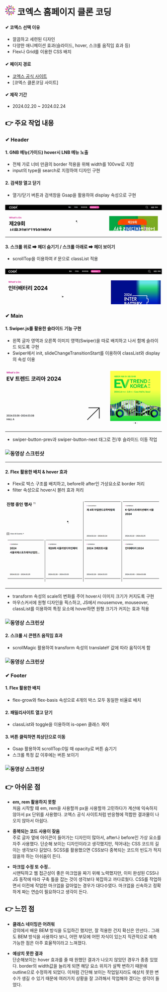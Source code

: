 # ![코엑스](./images/favicon_32x32.png) 코엑스 홈페이지 클론 코딩

#### ✔ 코엑스 선택 이유

- 깔끔하고 세련된 디자인
- 다양한 애니메이션 효과(슬라이드, hover, 스크롤 움직임 효과 등)
- Flex나 Grid를 이용한 CSS 배치

#### ✔ 페이지 경로

- [코엑스 공식 사이트](https://www.coex.co.kr/)
- [코엑스 클론코딩 사이트]

#### ✔ 제작 기간

- 2024.02.20 ~ 2024.02.24

## 👉 주요 작업 내용

### ✔ Header

#### 1. GNB 메뉴(가이드) hover시 LNB 메뉴 노출

- 전체 가로 너비 만큼의 border 적용을 위해 width를 100vw로 지정
- input의 type을 search로 지정하여 디자인 구현

#### 2. 검색창 열고 닫기

- 열기/닫기 버튼과 검색창을 Gsap을 활용하여 display 속성으로 구현

### ![동영상 스크린샷](./images/screenshot/coex-header.gif)

---

#### 3. 스크롤 위로 ➡ 헤더 숨기기 / 스크롤 아래로 ➡ 헤더 보이기

- scrollTop을 이용하여 if 문으로 classList 적용

### ![동영상 스크린샷](./images/screenshot/coex-scroll.gif)

### ✔ Main

#### 1. Swiper.js를 활용한 슬라이드 기능 구현

- 왼쪽 글자 영역과 오른쪽 이미지 영역(Swiper)을 따로 배치하고 나서 함께 슬라이드 되도록 구현
- Swiper에서 init, slideChangeTransitionStart를 이용하여 classList와 display의 속성 이용

### ![동영상 스크린샷](./images/screenshot/coex-whtatson.gif)

---

- swiper-button-prev과 swiper-button-next 태그로 전/후 슬라이드 이동 작업

### ![동영상 스크린샷](./images/screenshot/coex-ticket.gif)

---

#### 2. Flex 활용한 배치 & hover 효과

- Flex로 박스 구조를 배치하고, before와 after인 가상요소로 border 처리
- filter 속성으로 hover시 블러 효과 처리

### ![동영상 스크린샷](./images/screenshot/coex-event.gif)

---

- transform 속성의 scale의 변화를 주어 hover시 이미지 크기가 커지도록 구현
- 마우스커서에 원형 디자인을 픽스하고, JS에서 mousemove, mouseover, classList를 이용하여 특정 요소에 hover하면 원형 크기가 커지는 효과 적용

### ![동영상 스크린샷](./images/screenshot/coex-media.gif)

#### 2. 스크롤 시 콘텐츠 움직임 효과

- scrollMagic 활용하여 transform 속성의 translateY 값에 따라 움직이게 함

### ![동영상 스크린샷](./images/screenshot/coex-scroll-all.gif)

### ✔ Footer

#### 1. Flex 활용한 배치

- flex-grow와 flex-basis 속성으로 4개의 박스 모두 동일한 비율로 배치

#### 2. 패밀리사이트 열고 닫기

- classList와 toggle을 이용하여 is-open 클래스 제어

#### 3. 버튼 클릭하면 최상단으로 이동

- Gsap 활용하여 scrollTop:0일 때 opacity로 버튼 숨기기
- 스크롤 특정 값 이후에는 버튼 보이기

### ![동영상 스크린샷](./images/screenshot/coex-footer.gif)

## 👉 아쉬운 점

- **em, rem 활용하지 못함**  
  처음 시작할 떄 em, rem을 사용할까 px을 사용할까 고민하다가 계산에 익숙하지 않아서 px 단위를 사용했다. 코엑스 공식 사이트처럼 반응형에 적합한 결과물이 나오지 않아서 아쉽다.

- **중복되는 코드 사용이 잦음**  
  주로 글자 옆에 아이콘이 들어가는 디자인이 많아서, after나 before인 가상 요소를 자주 사용했다. 단순해 보이는 디자인이라고 생각했지만, 적어내는 CSS 코드의 길이는 생각보다 길었다. SCSS를 활용했으면 CSS보다 중복되는 코드의 빈도가 적지 않을까 하는 아쉬움이 든다.

- **마크업 수정 또 수정..**  
  시맨틱하고 웹 접근성이 좋은 마크업을 짜기 위해 노력했지만, 이미 완성된 CSS나 JS 동작에 따라 구축 틀을 잡는 것이 생각보다 복잡하고 까다로웠다. CSS를 작업하면서 이전에 작업한 마크업을 갈아엎는 경우가 대다수였다. 마크업을 신속하고 정확하게 짜는 연습이 필요하다고 생각이 든다.

## 👉 느낀 점

- **클래스 네이밍은 어려워**  
  강의에서 배운 BEM 방식을 도입하긴 했지만, 잘 적용한 건지 확신은 안선다.. 그래도 BEM 방식을 사용하다 보니, 어떤 부모에 어떤 자식이 있는지 직관적으로 예측 가능한 점은 아주 효율적이라고 느껴졌다.

- **예상치 못한 결과**  
  단순해보이는 hover 효과를 줄 때 원했던 결과가 나오지 않았던 경우가 종종 있었다. border의 width값을 늘리게 되면 해당 요소 위치가 살짝 변하기 때문에 outline으로 수정하게 되었다. 이처럼 간단해 보이는 작업일지라도 예상치 못한 변수가 생길 수 있기 때문에 여러가지 상황을 잘 고려해서 작업해야 겠다는 생각이 들었다.
